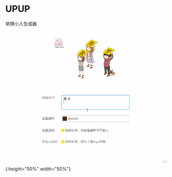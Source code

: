 # UPUP
举牌小人生成器

 ![预览图](https://github.com/ZHOUYUANN/UPUP/blob/main/upup.gif){:height="50%" width="50%"}
